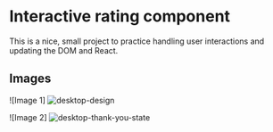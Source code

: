 # Interactive rating component

This is a nice, small project to practice handling user interactions and updating the DOM and React. 
## Images

![Image 1] ![desktop-design](https://github.com/user-attachments/assets/21b9b1db-7c1c-4fd7-af78-145ae182fc75)

![Image 2]
![desktop-thank-you-state](https://github.com/user-attachments/assets/75e2931a-57b9-4b91-8b83-e790e6378c71)
